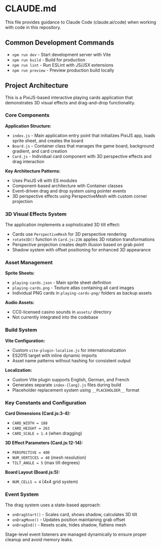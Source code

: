 # CLAUDE.md

This file provides guidance to Claude Code (claude.ai/code) when working with code in this repository.

## Common Development Commands

- `npm run dev` - Start development server with Vite
- `npm run build` - Build for production
- `npm run lint` - Run ESLint with JS/JSX extensions
- `npm run preview` - Preview production build locally

## Project Architecture

This is a PixiJS-based interactive playing cards application that demonstrates 3D visual effects and drag-and-drop functionality.

### Core Components

**Application Structure:**
- `index.js` - Main application entry point that initializes PixiJS app, loads sprite sheet, and creates the board
- `Board.js` - Container class that manages the game board, background gradient, and card creation
- `Card.js` - Individual card component with 3D perspective effects and drag interaction

**Key Architecture Patterns:**
- Uses PixiJS v8 with ES modules
- Component-based architecture with Container classes
- Event-driven drag and drop system using pointer events
- 3D perspective effects using PerspectiveMesh with custom corner projection

### 3D Visual Effects System

The application implements a sophisticated 3D tilt effect:
- Cards use `PerspectiveMesh` for 3D perspective rendering
- `rotate3D()` function in `Card.js:236` applies 3D rotation transformations
- Perspective projection creates depth illusion based on grab point
- Shadow system with offset positioning for enhanced 3D appearance

### Asset Management

**Sprite Sheets:**
- `playing-cards.json` - Main sprite sheet definition
- `playing-cards.png` - Texture atlas containing all card images
- Individual PNG cards in `playing-cards-png/` folders as backup assets

**Audio Assets:**
- CC0-licensed casino sounds in `assets/` directory
- Not currently integrated into the codebase

### Build System

**Vite Configuration:**
- Custom `vite-plugin-localize.js` for internationalization
- ES2015 target with inline dynamic imports
- Asset name patterns without hashing for consistent output

**Localization:**
- Custom Vite plugin supports English, German, and French
- Generates separate `index-{lang}.js` files during build
- Placeholder replacement system using `__PLACEHOLDER__` format

### Key Constants and Configuration

**Card Dimensions (Card.js:3-4):**
- `CARD_WIDTH = 188`
- `CARD_HEIGHT = 263`
- `CARD_SCALE = 1.4` (when dragging)

**3D Effect Parameters (Card.js:12-14):**
- `PERSPECTIVE = 400`
- `NUM_VERTICES = 40` (mesh resolution)
- `TILT_ANGLE = 5` (max tilt degrees)

**Board Layout (Board.js:5):**
- `NUM_CELLS = 4` (4x4 grid system)

### Event System

The drag system uses a state-based approach:
- `onDragStart()` - Scales card, shows shadow, calculates 3D tilt
- `onDragMove()` - Updates position maintaining grab offset
- `onDragEnd()` - Resets scale, hides shadow, flattens mesh

Stage-level event listeners are managed dynamically to ensure proper cleanup and avoid memory leaks.